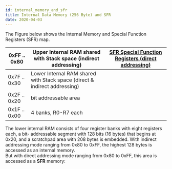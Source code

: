 ```yaml
---
id: internal_memory_and_sfr
title: Internal Data Memory (256 Byte) and SFR
date: 2020-04-03
---
```



The Figure below shows the Internal Memory and Special Function
Registers (SFR) map.

| 0xFF .. 0x80 | Upper Internal RAM shared with Stack space (indirect addressing)          | [SFR Special Function Registers (direct addressing)](Peripheral_SFR.md) |
| ------------ | ------------------------------------------------------------------------- | -------------------------------------------------------------------------- |
| 0x7F .. 0x30 | Lower Internal RAM shared with Stack space (direct & indirect addressing) |                                                                            |
| 0x2F .. 0x20 | bit addressable area                                                      |                                                                            |
| 0x1F .. 0x00 | 4 banks, R0-R7 each                                                       |                                                                            |

The lower internal RAM consists of four register banks with eight
registers each, a bit- addressable segment with 128 bits (16 bytes) that
begins at 0x20, and a scratchpad area with 208 bytes is embedded. With
indirect addressing mode ranging from 0x80 to 0xFF, the highest 128
bytes is accessed as an internal memory.  
But with direct addressing mode ranging from 0x80 to 0xFF, this area is
accessed as a **SFR** memory:

